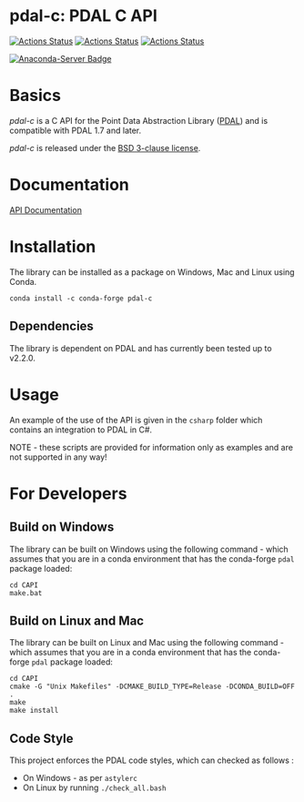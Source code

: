 pdal-c: PDAL C API
==================

[//]: # (@cond Hide build status from Doxygen)
[![Actions Status](https://github.com/ViRGIS-Team/CAPI/workflows/OSX%20Build%20Test/badge.svg)](https://github.com/ViRGIS-Team/CAPI/actions)
[![Actions Status](https://github.com/ViRGIS-Team/CAPI/workflows/Linux%20Build%20Test/badge.svg)](https://github.com/ViRGIS-Team/CAPI/actions)
[![Actions Status](https://github.com/ViRGIS-Team/CAPI/workflows/Windows%20Build%20Test/badge.svg)](https://github.com/ViRGIS-Team/CAPI/actions)

[![Anaconda-Server Badge](https://anaconda.org/conda-forge/pdal-c/badges/version.svg)](https://anaconda.org/conda-forge/pdal-c)


[//]: # (@endcond)

# Basics

*pdal-c* is a C API for the Point Data Abstraction Library ([PDAL](https:/pdal.io))
and is compatible with PDAL 1.7 and later.

*pdal-c* is released under the [BSD 3-clause license](LICENSE.md).

# Documentation

[API Documentation](https://pdal.io/CAPI/doxygen/html/index.html)

# Installation

The library can be installed as a package on Windows, Mac and Linux using Conda.

```
conda install -c conda-forge pdal-c
```

## Dependencies

The library is dependent on PDAL and has currently been tested up to v2.2.0.

# Usage

An example of the use of the API is given in the `csharp` folder which contains an integration to PDAL in C#.

NOTE - these scripts are provided for information only as examples and are not supported in any way!

# For Developers

## Build on Windows

The library can be built on Windows using the following command - which assumes that you are in a conda environment that has the conda-forge `pdal` package loaded:

```
cd CAPI
make.bat
```

## Build on Linux and Mac

The library can be built on Linux and Mac using the following command - which assumes that you are in a conda environment that has the conda-forge `pdal` package loaded:

```
cd CAPI
cmake -G "Unix Makefiles" -DCMAKE_BUILD_TYPE=Release -DCONDA_BUILD=OFF .
make
make install
```

## Code Style

This project enforces the PDAL code styles, which can checked as follows :

- On Windows - as per `astylerc`
- On Linux by running `./check_all.bash`

